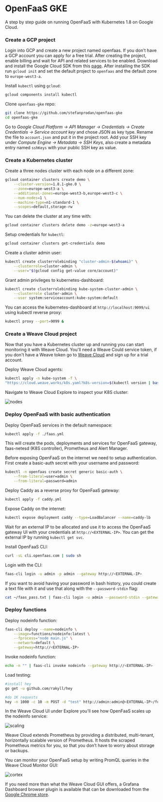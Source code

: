# OpenFaaS GKE

A step by step guide on running OpenFaaS with Kubernetes 1.8 on Google Cloud.

### Create a GCP project

Login into GCP and create a new project named openfaas. If you don't have a GCP account you can apply for 
a free trial. After creating the project, enable billing and wait for API and related services to be enabled.
Download and install the Google Cloud SDK from this [page](https://cloud.google.com/sdk/). After installing 
the SDK run `gcloud init` and set the default project to `openfaas` and the default zone to `europe-west3-a`.

Install `kubectl` using `gcloud`:

```bash
gcloud components install kubectl
```

Clone `openfaas-gke` repo:

```bash
git clone https://github.com/stefanprodan/openfaas-gke
cd openfaas-gke
```

Go to _Google Cloud Platform -> API Manager -> Credentials -> Create Credentials -> Service account key_ and 
chose JSON as key type. Rename the file to `account.json` and put it in the project root.
Add your SSH key under _Compute Engine -> Metadata -> SSH Keys_, also create a metadata entry named `sshKeys` 
with your public SSH key as value.

### Create a Kubernetes cluster

Create a three nodes cluster with each node on a different zone:

```bash
gcloud container clusters create demo \
    --cluster-version=1.8.1-gke.0 \
    --zone=europe-west3-a \
    --additional-zones=europe-west3-b,europe-west3-c \
    --num-nodes=1 \
    --machine-type=n1-standard-1 \
    --scopes=default,storage-rw
```

You can delete the cluster at any time with:

```bash
gcloud container clusters delete demo -z=europe-west3-a 
```

Setup credentials for `kubectl`:

```bash
gcloud container clusters get-credentials demo
```

Create a cluster admin user:

```bash
kubectl create clusterrolebinding "cluster-admin-$(whoami)" \
    --clusterrole=cluster-admin \
    --user="$(gcloud config get-value core/account)"
```

Grant admin privileges to kubernetes-dashboard:

```bash
kubectl create clusterrolebinding kube-system-cluster-admin \
    --clusterrole cluster-admin \
    --user system:serviceaccount:kube-system:default
```

You can access the kubernetes-dashboard at `http://localhost:9099/ui` using kubectl reverse proxy:

```bash
kubectl proxy --port=9099 &
```

### Create a Weave Cloud project

Now that you have a Kubernetes cluster up and running you can start monitoring it with Weave Cloud. 
You'll need a Weave Could service token, if you don't have a Weave token go 
to [Weave Cloud](https://cloud.weave.works/) and sign up for a trial account. 

Deploy Weave Cloud agents:

```bash
kubectl apply -n kube-system -f \
"https://cloud.weave.works/k8s.yaml?k8s-version=$(kubectl version | base64 | tr -d '\n')&t=<WEAVE-TOKEN>"
```

Navigate to Weave Cloud Explore to inspect your K8S cluster:

![nodes](https://github.com/stefanprodan/openfaas-gke/blob/master/screens/nodes.png)

### Deploy OpenFaaS with basic authentication

Deploy OpenFaaS services in the default namespace:

```bash
kubectl apply -f ./faas.yml
```

This will create the pods, deployments and services for OpenFaaS gateway, faas-netesd (K8S controller), 
Prometheus and Alert Manager.

Before exposing OpenFaaS on the internet we need to setup authentication. 
First create a basic-auth secret with your username and password:

```bash
kubectl -n openfaas create secret generic basic-auth \
    --from-literal=user=admin \
    --from-literal=password=admin
```

Deploy Caddy as a reverse proxy for OpenFaaS gateway:

```bash
kubectl apply -f caddy.yml
```

Expose Caddy on the internet:

```bash
kubectl expose deployment caddy --type=LoadBalancer --name=caddy-lb
```

Wait for an external IP to be allocated and use it to access the OpenFaaS gateway UI 
with your credentials at `http://<EXTERNAL-IP>`. You can get the external IP by running `kubectl get svc`.

Install OpenFaaS CLI:

```bash
curl -sL cli.openfaas.com | sudo sh
```

Login with the CLI:

```bash
faas-cli login -u admin -p admin --gateway http://<EXTERNAL-IP>
```

If you want to avoid having your password in bash history, you could create a text file with it and use that 
along with the `--password-stdin` flag:

```bash
cat ~/faas_pass.txt | faas-cli login -u admin --password-stdin --gateway http://<EXTERNAL-IP>
```

### Deploy functions

Deploy nodeinfo function:

```bash
faas-cli deploy --name=nodeinfo \
    --image=functions/nodeinfo:latest \
    --fprocess="node main.js" \
    --network=default \
    --gateway=http://<EXTERNAL-IP> 
```

Invoke nodeinfo function:

```bash
echo -n "" | faas-cli invoke nodeinfo --gateway http://<EXTERNAL-IP>
```

Load testing:

```bash
#install hey
go get -u github.com/rakyll/hey

#do 1K requests 
hey -n 1000 -c 10 -m POST -d "test" http://admin:admin@<EXTERNAL-IP>/function/nodeinfo
```

In the Weave Cloud UI under Explore you'll see how OpenFaaS scales up the nodeinfo service:

![scaling](https://github.com/stefanprodan/openfaas-gke/blob/master/screens/scaling.png)

Weave Cloud extends Prometheus by providing a distributed, multi-tenant, horizontally scalable version of Prometheus. 
It hosts the scraped Prometheus metrics for you, so that you don’t have to worry about storage or backups.

You can monitor your OpenFaaS setup by writing PromQL queries in the Weave Cloud Monitor GUI:

![cortex](https://github.com/stefanprodan/swarm-gcp/blob/master/screens/openfaas-metrics.png)

If you need more than what the Weave Cloud GUI offers, a Grafana Dashboard browser plugin is available that can be 
downloaded from the [Google Chrome store](https://chrome.google.com/webstore/detail/weave-cloud/aihaocdgpjomchhocbnlhoaildnoollo).

